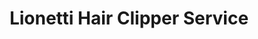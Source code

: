 ---
title: "Lionetti Hair Clipper Service"
url: /phoenix/lionetti-hair-clipper-service/
shop: hairdresser supply
---